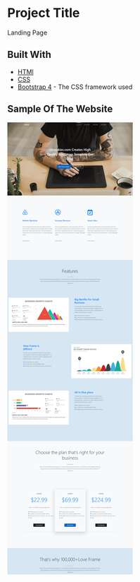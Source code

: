 # Project Title

Landing Page

## Built With

* [HTMl](https://maven.apache.org/) 
* [CSS](https://rometools.github.io/rome/) 
* [Bootstrap 4](https://getbootstrap.com/) - The CSS framework used

## Sample Of The Website
![alt text](https://github.com/muuhab/Landing-Page-2/blob/master/screencapture-file-D-2021-04-07-08_06_00.png)